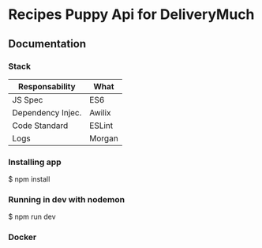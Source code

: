 # Recipes Puppy Api for DeliveryMuch

## Documentation

### Stack

| Responsability     | What        |
| ------------------ | ----------- |
| JS Spec            | ES6         |
| Dependency Injec.  | Awilix      |
| Code Standard      | ESLint      |
| Logs               | Morgan      |


### Installing app

$ npm install

### Running in dev with nodemon

$ npm run dev

### Docker
